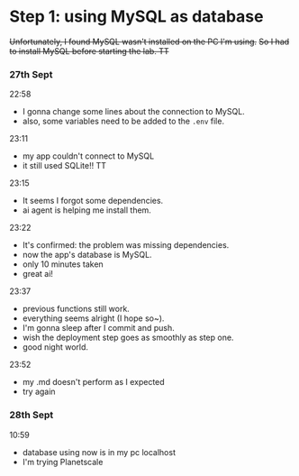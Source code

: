 # Step 1: using MySQL as database

~~Unfortunately, I found MySQL wasn't installed on the PC I'm using.~~
~~So I had to install MySQL before starting the lab. TT~~

### 27th Sept

22:58
- I gonna change some lines about the connection to MySQL.
- also, some variables need to be added to the `.env` file.

23:11
- my app couldn't connect to MySQL
- it still used SQLite!! TT

23:15
- It seems I forgot some dependencies.
- ai agent is helping me install them.

23:22
- It's confirmed: the problem was missing dependencies.
- now the app's database is MySQL. 
- only 10 minutes taken 
- great ai!

23:37
- previous functions still work.
- everything seems alright (I hope so~).
- I'm gonna sleep after I commit and push.
- wish the deployment step goes as smoothly as step one.
- good night world.

23:52
- my .md doesn't perform as I expected
- try again

### 28th Sept
10:59
- database using now is in my pc localhost
- I'm trying Planetscale 


